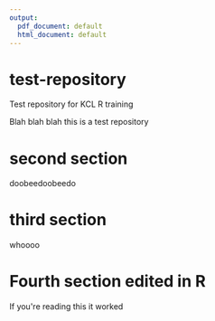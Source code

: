 ```yaml
---
output:
  pdf_document: default
  html_document: default
---
```

# test-repository
Test repository for KCL R training

Blah blah blah this is a test repository

# second section

doobeedoobeedo

# third section

whoooo


# Fourth section edited in R

If you're reading this it worked
